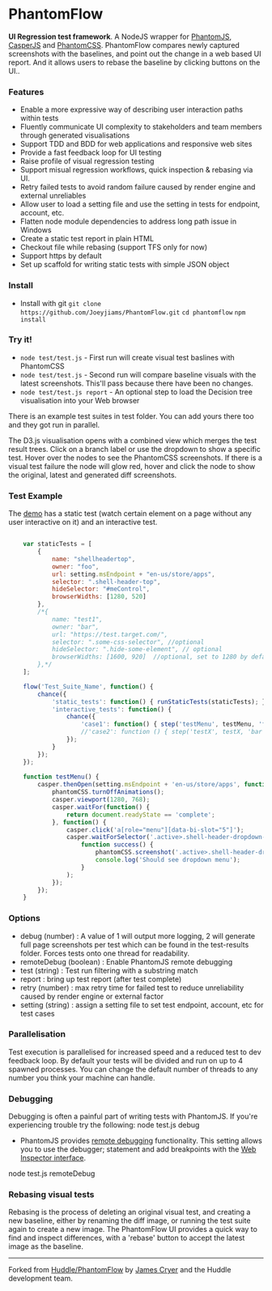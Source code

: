 PhantomFlow
===========

**UI Regression test framework**. A NodeJS wrapper for [PhantomJS](http://github.com/ariya/phantomjs/), [CasperJS](http://github.com/n1k0/casperjs) and [PhantomCSS](http://github.com/Huddle/PhantomCSS). PhantomFlow compares newly captured screenshots with the baselines, and point out the change in a web based UI report. And it allows users to rebase the baseline by clicking buttons on the UI..

### Features

* Enable a more expressive way of describing user interaction paths within tests
* Fluently communicate UI complexity to stakeholders and team members through generated visualisations
* Support TDD and BDD for web applications and responsive web sites
* Provide a fast feedback loop for UI testing
* Raise profile of visual regression testing
* Support misual regression workflows, quick inspection & rebasing via UI.
* Retry failed tests to avoid random failure caused by render engine and external unreliables
* Allow user to load a setting file and use the setting in tests for endpoint, account, etc.
* Flatten node module dependencies to address long path issue in Windows
* Create a static test report in plain HTML
* Checkout file while rebasing (support TFS only for now)
* Support https by default
* Set up scaffold for writing static tests with simple JSON object

### Install

* Install with git `git clone https://github.com/Joeyjiams/PhantomFlow.git` `cd phantomflow` `npm install`

### Try it!

* `node test/test.js` - First run will create visual test baslines with PhantomCSS
* `node test/test.js` - Second run will compare baseline visuals with the latest screenshots. This'll pass because there have been no changes.
* `node test/test.js report` - An optional step to load the Decision tree visualisation into your Web browser

There is an example test suites in test folder. You can add yours there too and they got run in parallel.

The D3.js visualisation opens with a combined view which merges the test result trees. Click on a branch label or use the dropdown to show a specific test. Hover over the nodes to see the PhantomCSS screenshots. If there is a visual test failure the node will glow red, hover and click the node to show the original, latest and generated diff screenshots.

### Test Example

The [demo](http://github.com/joeyjiams/PhantomFlow/tree/master/test/example.test.js) has a static test (watch certain element on a page without any user interactive on it) and an interactive test.

```javascript

    var staticTests = [
        {
            name: "shellheadertop",
            owner: "foo",
            url: setting.msEndpoint + "en-us/store/apps",
            selector: ".shell-header-top",
			hideSelector: "#meControl",
            browserWidths: [1280, 520]
        },
        /*{
            name: "test1",
            owner: "bar",
            url: "https://test.target.com/",
            selector: ".some-css-selector", //optional
			hideSelector: ".hide-some-element", // optional
            browserWidths: [1600, 920]  //optional, set to 1280 by default
        },*/
    ];

	flow('Test_Suite_Name', function() {
        chance({
            'static_tests': function() { runStaticTests(staticTests); }, // register all static tests
            'interactive_tests': function() {
                chance({
                    'case1': function() { step('testMenu', testMenu, 'foo') }, // register interactive tests
                    //'case2': function () { step('testX', testX, 'bar') },
                });
            }
        });
    });
	
	function testMenu() {
        casper.thenOpen(setting.msEndpoint + 'en-us/store/apps', function () {  //setting object comes from testSetting.json
            phantomCSS.turnOffAnimations();
            casper.viewport(1280, 768);
            casper.waitFor(function() {
                return document.readyState == 'complete';
            }, function() {
                casper.click('a[role="menu"][data-bi-slot="5"]');
                casper.waitForSelector('.active>.shell-header-dropdown-content',
                    function success() {
                        phantomCSS.screenshot('.active>.shell-header-dropdown-content', 'menu-dropdown');
                        console.log('Should see dropdown menu');
                    }
                );
            });
        });
    }

```

### Options

* debug (number) : A value of 1 will output more logging, 2 will generate full page screenshots per test which can be found in the test-results folder.  Forces tests onto one thread for readability.
* remoteDebug (boolean) : Enable PhantomJS remote debugging
* test (string) : Test run filtering with a substring match
* report : bring up test report (after test complete)
* retry (number) : max retry time for failed test to reduce unreliability caused by render engine or external factor
* setting (string) : assign a setting file to set test endpoint, account, etc for test cases

### Parallelisation

Test execution is parallelised for increased speed and a reduced test to dev feedback loop. By default your tests will be divided and run on up to 4 spawned processes.  You can change the default number of threads to any number you think your machine can handle.

### Debugging

Debugging is often a painful part of writing tests with PhantomJS.  If you're experiencing trouble try the following:
node test.js debug

* PhantomJS provides [remote debugging](https://github.com/ariya/phantomjs/wiki/Troubleshooting#remote-debugging) functionality.  This setting allows you to use the debugger; statement and add breakpoints with the [Web Inspector interface](https://www.webkit.org/blog/1620/webkit-remote-debugging/).  

node test.js remoteDebug

### Rebasing visual tests

Rebasing is the process of deleting an original visual test, and creating a new baseline, either by renaming the diff image, or running the test suite again to create a new image.  The PhantomFlow UI provides a quick way to find and inspect differences, with a 'rebase' button to accept the latest image as the baseline.

--------------------------------------

Forked from [Huddle/PhantomFlow](https://github.com/Huddle/PhantomFlow) by [James Cryer](http://github.com/jamescryer) and the Huddle development team.
